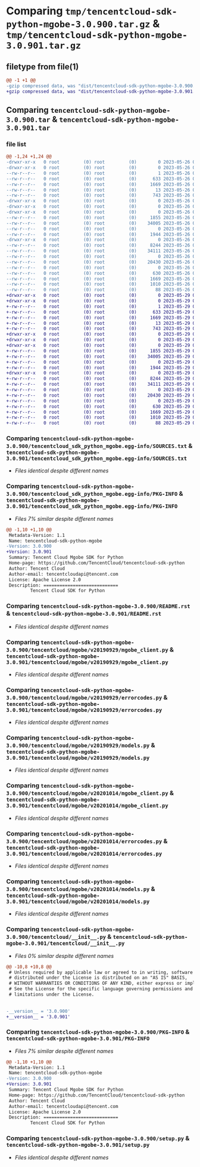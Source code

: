 # Comparing `tmp/tencentcloud-sdk-python-mgobe-3.0.900.tar.gz` & `tmp/tencentcloud-sdk-python-mgobe-3.0.901.tar.gz`

## filetype from file(1)

```diff
@@ -1 +1 @@
-gzip compressed data, was "dist/tencentcloud-sdk-python-mgobe-3.0.900.tar", last modified: Fri May 26 02:23:02 2023, max compression
+gzip compressed data, was "dist/tencentcloud-sdk-python-mgobe-3.0.901.tar", last modified: Mon May 29 02:31:58 2023, max compression
```

## Comparing `tencentcloud-sdk-python-mgobe-3.0.900.tar` & `tencentcloud-sdk-python-mgobe-3.0.901.tar`

### file list

```diff
@@ -1,24 +1,24 @@
-drwxr-xr-x   0 root         (0) root         (0)        0 2023-05-26 02:23:02.000000 tencentcloud-sdk-python-mgobe-3.0.900/
-drwxr-xr-x   0 root         (0) root         (0)        0 2023-05-26 02:23:02.000000 tencentcloud-sdk-python-mgobe-3.0.900/tencentcloud_sdk_python_mgobe.egg-info/
--rw-r--r--   0 root         (0) root         (0)        1 2023-05-26 02:23:02.000000 tencentcloud-sdk-python-mgobe-3.0.900/tencentcloud_sdk_python_mgobe.egg-info/dependency_links.txt
--rw-r--r--   0 root         (0) root         (0)      633 2023-05-26 02:23:02.000000 tencentcloud-sdk-python-mgobe-3.0.900/tencentcloud_sdk_python_mgobe.egg-info/SOURCES.txt
--rw-r--r--   0 root         (0) root         (0)     1669 2023-05-26 02:23:02.000000 tencentcloud-sdk-python-mgobe-3.0.900/tencentcloud_sdk_python_mgobe.egg-info/PKG-INFO
--rw-r--r--   0 root         (0) root         (0)       13 2023-05-26 02:23:02.000000 tencentcloud-sdk-python-mgobe-3.0.900/tencentcloud_sdk_python_mgobe.egg-info/top_level.txt
--rw-r--r--   0 root         (0) root         (0)      743 2023-05-26 02:23:02.000000 tencentcloud-sdk-python-mgobe-3.0.900/README.rst
-drwxr-xr-x   0 root         (0) root         (0)        0 2023-05-26 02:23:02.000000 tencentcloud-sdk-python-mgobe-3.0.900/tencentcloud/
-drwxr-xr-x   0 root         (0) root         (0)        0 2023-05-26 02:23:02.000000 tencentcloud-sdk-python-mgobe-3.0.900/tencentcloud/mgobe/
-drwxr-xr-x   0 root         (0) root         (0)        0 2023-05-26 02:23:02.000000 tencentcloud-sdk-python-mgobe-3.0.900/tencentcloud/mgobe/v20190929/
--rw-r--r--   0 root         (0) root         (0)     1855 2023-05-26 02:23:02.000000 tencentcloud-sdk-python-mgobe-3.0.900/tencentcloud/mgobe/v20190929/mgobe_client.py
--rw-r--r--   0 root         (0) root         (0)    34005 2023-05-26 02:23:02.000000 tencentcloud-sdk-python-mgobe-3.0.900/tencentcloud/mgobe/v20190929/errorcodes.py
--rw-r--r--   0 root         (0) root         (0)        0 2023-05-26 02:23:02.000000 tencentcloud-sdk-python-mgobe-3.0.900/tencentcloud/mgobe/v20190929/__init__.py
--rw-r--r--   0 root         (0) root         (0)     1944 2023-05-26 02:23:02.000000 tencentcloud-sdk-python-mgobe-3.0.900/tencentcloud/mgobe/v20190929/models.py
-drwxr-xr-x   0 root         (0) root         (0)        0 2023-05-26 02:23:02.000000 tencentcloud-sdk-python-mgobe-3.0.900/tencentcloud/mgobe/v20201014/
--rw-r--r--   0 root         (0) root         (0)     8244 2023-05-26 02:23:02.000000 tencentcloud-sdk-python-mgobe-3.0.900/tencentcloud/mgobe/v20201014/mgobe_client.py
--rw-r--r--   0 root         (0) root         (0)    34111 2023-05-26 02:23:02.000000 tencentcloud-sdk-python-mgobe-3.0.900/tencentcloud/mgobe/v20201014/errorcodes.py
--rw-r--r--   0 root         (0) root         (0)        0 2023-05-26 02:23:02.000000 tencentcloud-sdk-python-mgobe-3.0.900/tencentcloud/mgobe/v20201014/__init__.py
--rw-r--r--   0 root         (0) root         (0)    20430 2023-05-26 02:23:02.000000 tencentcloud-sdk-python-mgobe-3.0.900/tencentcloud/mgobe/v20201014/models.py
--rw-r--r--   0 root         (0) root         (0)        0 2023-05-26 02:23:02.000000 tencentcloud-sdk-python-mgobe-3.0.900/tencentcloud/mgobe/__init__.py
--rw-r--r--   0 root         (0) root         (0)      630 2023-05-26 02:23:02.000000 tencentcloud-sdk-python-mgobe-3.0.900/tencentcloud/__init__.py
--rw-r--r--   0 root         (0) root         (0)     1669 2023-05-26 02:23:02.000000 tencentcloud-sdk-python-mgobe-3.0.900/PKG-INFO
--rw-r--r--   0 root         (0) root         (0)     1010 2023-05-26 02:23:02.000000 tencentcloud-sdk-python-mgobe-3.0.900/setup.py
--rw-r--r--   0 root         (0) root         (0)       88 2023-05-26 02:23:02.000000 tencentcloud-sdk-python-mgobe-3.0.900/setup.cfg
+drwxr-xr-x   0 root         (0) root         (0)        0 2023-05-29 02:31:58.000000 tencentcloud-sdk-python-mgobe-3.0.901/
+drwxr-xr-x   0 root         (0) root         (0)        0 2023-05-29 02:31:58.000000 tencentcloud-sdk-python-mgobe-3.0.901/tencentcloud_sdk_python_mgobe.egg-info/
+-rw-r--r--   0 root         (0) root         (0)        1 2023-05-29 02:31:58.000000 tencentcloud-sdk-python-mgobe-3.0.901/tencentcloud_sdk_python_mgobe.egg-info/dependency_links.txt
+-rw-r--r--   0 root         (0) root         (0)      633 2023-05-29 02:31:58.000000 tencentcloud-sdk-python-mgobe-3.0.901/tencentcloud_sdk_python_mgobe.egg-info/SOURCES.txt
+-rw-r--r--   0 root         (0) root         (0)     1669 2023-05-29 02:31:58.000000 tencentcloud-sdk-python-mgobe-3.0.901/tencentcloud_sdk_python_mgobe.egg-info/PKG-INFO
+-rw-r--r--   0 root         (0) root         (0)       13 2023-05-29 02:31:58.000000 tencentcloud-sdk-python-mgobe-3.0.901/tencentcloud_sdk_python_mgobe.egg-info/top_level.txt
+-rw-r--r--   0 root         (0) root         (0)      743 2023-05-29 02:31:58.000000 tencentcloud-sdk-python-mgobe-3.0.901/README.rst
+drwxr-xr-x   0 root         (0) root         (0)        0 2023-05-29 02:31:58.000000 tencentcloud-sdk-python-mgobe-3.0.901/tencentcloud/
+drwxr-xr-x   0 root         (0) root         (0)        0 2023-05-29 02:31:58.000000 tencentcloud-sdk-python-mgobe-3.0.901/tencentcloud/mgobe/
+drwxr-xr-x   0 root         (0) root         (0)        0 2023-05-29 02:31:58.000000 tencentcloud-sdk-python-mgobe-3.0.901/tencentcloud/mgobe/v20190929/
+-rw-r--r--   0 root         (0) root         (0)     1855 2023-05-29 02:31:58.000000 tencentcloud-sdk-python-mgobe-3.0.901/tencentcloud/mgobe/v20190929/mgobe_client.py
+-rw-r--r--   0 root         (0) root         (0)    34005 2023-05-29 02:31:58.000000 tencentcloud-sdk-python-mgobe-3.0.901/tencentcloud/mgobe/v20190929/errorcodes.py
+-rw-r--r--   0 root         (0) root         (0)        0 2023-05-29 02:31:58.000000 tencentcloud-sdk-python-mgobe-3.0.901/tencentcloud/mgobe/v20190929/__init__.py
+-rw-r--r--   0 root         (0) root         (0)     1944 2023-05-29 02:31:58.000000 tencentcloud-sdk-python-mgobe-3.0.901/tencentcloud/mgobe/v20190929/models.py
+drwxr-xr-x   0 root         (0) root         (0)        0 2023-05-29 02:31:58.000000 tencentcloud-sdk-python-mgobe-3.0.901/tencentcloud/mgobe/v20201014/
+-rw-r--r--   0 root         (0) root         (0)     8244 2023-05-29 02:31:58.000000 tencentcloud-sdk-python-mgobe-3.0.901/tencentcloud/mgobe/v20201014/mgobe_client.py
+-rw-r--r--   0 root         (0) root         (0)    34111 2023-05-29 02:31:58.000000 tencentcloud-sdk-python-mgobe-3.0.901/tencentcloud/mgobe/v20201014/errorcodes.py
+-rw-r--r--   0 root         (0) root         (0)        0 2023-05-29 02:31:58.000000 tencentcloud-sdk-python-mgobe-3.0.901/tencentcloud/mgobe/v20201014/__init__.py
+-rw-r--r--   0 root         (0) root         (0)    20430 2023-05-29 02:31:58.000000 tencentcloud-sdk-python-mgobe-3.0.901/tencentcloud/mgobe/v20201014/models.py
+-rw-r--r--   0 root         (0) root         (0)        0 2023-05-29 02:31:58.000000 tencentcloud-sdk-python-mgobe-3.0.901/tencentcloud/mgobe/__init__.py
+-rw-r--r--   0 root         (0) root         (0)      630 2023-05-29 02:31:58.000000 tencentcloud-sdk-python-mgobe-3.0.901/tencentcloud/__init__.py
+-rw-r--r--   0 root         (0) root         (0)     1669 2023-05-29 02:31:58.000000 tencentcloud-sdk-python-mgobe-3.0.901/PKG-INFO
+-rw-r--r--   0 root         (0) root         (0)     1010 2023-05-29 02:31:58.000000 tencentcloud-sdk-python-mgobe-3.0.901/setup.py
+-rw-r--r--   0 root         (0) root         (0)       88 2023-05-29 02:31:58.000000 tencentcloud-sdk-python-mgobe-3.0.901/setup.cfg
```

### Comparing `tencentcloud-sdk-python-mgobe-3.0.900/tencentcloud_sdk_python_mgobe.egg-info/SOURCES.txt` & `tencentcloud-sdk-python-mgobe-3.0.901/tencentcloud_sdk_python_mgobe.egg-info/SOURCES.txt`

 * *Files identical despite different names*

### Comparing `tencentcloud-sdk-python-mgobe-3.0.900/tencentcloud_sdk_python_mgobe.egg-info/PKG-INFO` & `tencentcloud-sdk-python-mgobe-3.0.901/tencentcloud_sdk_python_mgobe.egg-info/PKG-INFO`

 * *Files 7% similar despite different names*

```diff
@@ -1,10 +1,10 @@
 Metadata-Version: 1.1
 Name: tencentcloud-sdk-python-mgobe
-Version: 3.0.900
+Version: 3.0.901
 Summary: Tencent Cloud Mgobe SDK for Python
 Home-page: https://github.com/TencentCloud/tencentcloud-sdk-python
 Author: Tencent Cloud
 Author-email: tencentcloudapi@tencent.com
 License: Apache License 2.0
 Description: ============================
         Tencent Cloud SDK for Python
```

### Comparing `tencentcloud-sdk-python-mgobe-3.0.900/README.rst` & `tencentcloud-sdk-python-mgobe-3.0.901/README.rst`

 * *Files identical despite different names*

### Comparing `tencentcloud-sdk-python-mgobe-3.0.900/tencentcloud/mgobe/v20190929/mgobe_client.py` & `tencentcloud-sdk-python-mgobe-3.0.901/tencentcloud/mgobe/v20190929/mgobe_client.py`

 * *Files identical despite different names*

### Comparing `tencentcloud-sdk-python-mgobe-3.0.900/tencentcloud/mgobe/v20190929/errorcodes.py` & `tencentcloud-sdk-python-mgobe-3.0.901/tencentcloud/mgobe/v20190929/errorcodes.py`

 * *Files identical despite different names*

### Comparing `tencentcloud-sdk-python-mgobe-3.0.900/tencentcloud/mgobe/v20190929/models.py` & `tencentcloud-sdk-python-mgobe-3.0.901/tencentcloud/mgobe/v20190929/models.py`

 * *Files identical despite different names*

### Comparing `tencentcloud-sdk-python-mgobe-3.0.900/tencentcloud/mgobe/v20201014/mgobe_client.py` & `tencentcloud-sdk-python-mgobe-3.0.901/tencentcloud/mgobe/v20201014/mgobe_client.py`

 * *Files identical despite different names*

### Comparing `tencentcloud-sdk-python-mgobe-3.0.900/tencentcloud/mgobe/v20201014/errorcodes.py` & `tencentcloud-sdk-python-mgobe-3.0.901/tencentcloud/mgobe/v20201014/errorcodes.py`

 * *Files identical despite different names*

### Comparing `tencentcloud-sdk-python-mgobe-3.0.900/tencentcloud/mgobe/v20201014/models.py` & `tencentcloud-sdk-python-mgobe-3.0.901/tencentcloud/mgobe/v20201014/models.py`

 * *Files identical despite different names*

### Comparing `tencentcloud-sdk-python-mgobe-3.0.900/tencentcloud/__init__.py` & `tencentcloud-sdk-python-mgobe-3.0.901/tencentcloud/__init__.py`

 * *Files 0% similar despite different names*

```diff
@@ -10,8 +10,8 @@
 # Unless required by applicable law or agreed to in writing, software
 # distributed under the License is distributed on an "AS IS" BASIS,
 # WITHOUT WARRANTIES OR CONDITIONS OF ANY KIND, either express or implied.
 # See the License for the specific language governing permissions and
 # limitations under the License.
 
 
-__version__ = '3.0.900'
+__version__ = '3.0.901'
```

### Comparing `tencentcloud-sdk-python-mgobe-3.0.900/PKG-INFO` & `tencentcloud-sdk-python-mgobe-3.0.901/PKG-INFO`

 * *Files 7% similar despite different names*

```diff
@@ -1,10 +1,10 @@
 Metadata-Version: 1.1
 Name: tencentcloud-sdk-python-mgobe
-Version: 3.0.900
+Version: 3.0.901
 Summary: Tencent Cloud Mgobe SDK for Python
 Home-page: https://github.com/TencentCloud/tencentcloud-sdk-python
 Author: Tencent Cloud
 Author-email: tencentcloudapi@tencent.com
 License: Apache License 2.0
 Description: ============================
         Tencent Cloud SDK for Python
```

### Comparing `tencentcloud-sdk-python-mgobe-3.0.900/setup.py` & `tencentcloud-sdk-python-mgobe-3.0.901/setup.py`

 * *Files identical despite different names*

